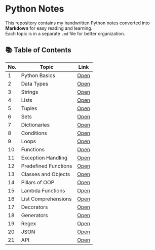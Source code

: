 # Python Notes

This repository contains my handwritten Python notes converted into **Markdown** for easy reading and learning.  
Each topic is in a separate `.md` file for better organization.  

## 📚 Table of Contents

| No. | Topic | Link |
|-----|-------|------|
| 1 | Python Basics | [Open](01_python_basics.md) |
| 2 | Data Types | [Open](02_data_types.md) |
| 3 | Strings | [Open](03_strings.md) |
| 4 | Lists | [Open](04_lists.md) |
| 5 | Tuples | [Open](05_tuples.md) |
| 6 | Sets | [Open](06_sets.md) |
| 7 | Dictionaries | [Open](07_dictionaries.md) |
| 8 | Conditions | [Open](08_conditions.md) |
| 9 | Loops | [Open](09_loops.md) |
| 10 | Functions | [Open](10_functions.md) |
| 11 | Exception Handling | [Open](11_exception_handling.md) |
| 12 | Predefined Functions | [Open](12_predefined_functions.md) |
| 13 | Classes and Objects | [Open](13_classes_and_objects.md) |
| 14 | Pillars of OOP | [Open](14_pillars_of_oop.md) |
| 15 | Lambda Functions | [Open](15_lambda_functions.md) |
| 16 | List Comprehensions | [Open](16_list_comprehensions.md) |
| 17 | Decorators | [Open](17_decorators.md) |
| 18 | Generators | [Open](18_generators.md) |
| 19 | Regex | [Open](19_regex.md) |
| 20 | JSON | [Open](20_json.md) |
| 21 | API | [Open](21_api.md) |

